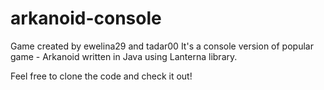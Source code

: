 # arkanoid-console

Game created by ewelina29 and tadar00
It's a console version of popular game - Arkanoid written in Java using Lanterna library.

Feel free to clone the code and check it out!
